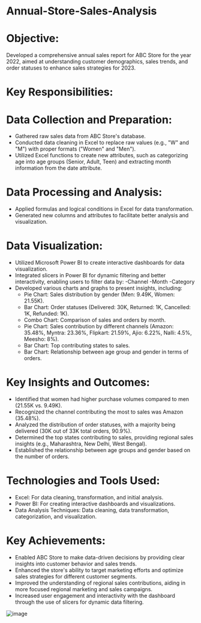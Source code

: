 # Annual-Store-Sales-Analysis
# Objective:
Developed a comprehensive annual sales report for ABC Store for the year 2022, aimed at understanding customer demographics, sales trends, and order statuses to enhance sales strategies for 2023.

# Key Responsibilities:
# Data Collection and Preparation:
* Gathered raw sales data from ABC Store's database.
* Conducted data cleaning in Excel to replace raw values (e.g., "W" and "M") with proper formats ("Women" and "Men").
* Utilized Excel functions to create new attributes, such as categorizing age into age groups (Senior, Adult, Teen) and extracting month information from the date attribute.

# Data Processing and Analysis:
* Applied formulas and logical conditions in Excel for data transformation.
* Generated new columns and attributes to facilitate better analysis and visualization.

# Data Visualization:
* Utilized Microsoft Power BI to create interactive dashboards for data visualization.
* Integrated slicers in Power BI for dynamic filtering and better interactivity, enabling users to filter data by:
-Channel
-Month
-Category
* Developed various charts and graphs to present insights, including:
  - Pie Chart: Sales distribution by gender (Men: 9.49K, Women: 21.55K).
  - Bar Chart: Order statuses (Delivered: 30K, Returned: 1K, Cancelled: 1K, Refunded: 1K).
  - Combo Chart: Comparison of sales and orders by month.
  - Pie Chart: Sales contribution by different channels (Amazon: 35.48%, Myntra: 23.36%, Flipkart: 21.59%, Ajio: 6.22%, Nalli: 4.5%, Meesho: 8%).
  - Bar Chart: Top contributing states to sales.
  - Bar Chart: Relationship between age group and gender in terms of orders.

# Key Insights and Outcomes:
* Identified that women had higher purchase volumes compared to men (21.55K vs. 9.49K).
* Recognized the channel contributing the most to sales was Amazon (35.48%).
* Analyzed the distribution of order statuses, with a majority being delivered (30K out of 33K total orders, 90.9%).
* Determined the top states contributing to sales, providing regional sales insights (e.g., Maharashtra, New Delhi, West Bengal).
* Established the relationship between age groups and gender based on the number of orders.

# Technologies and Tools Used:
* Excel: For data cleaning, transformation, and initial analysis.
* Power BI: For creating interactive dashboards and visualizations.
* Data Analysis Techniques: Data cleaning, data transformation, categorization, and visualization.

# Key Achievements:
* Enabled ABC Store to make data-driven decisions by providing clear insights into customer behavior and sales trends.
* Enhanced the store's ability to target marketing efforts and optimize sales strategies for different customer segments.
* Improved the understanding of regional sales contributions, aiding in more focused regional marketing and sales campaigns.
* Increased user engagement and interactivity with the dashboard through the use of slicers for dynamic data filtering.


![image](https://github.com/user-attachments/assets/1c5e03ac-a829-40cb-bea3-f85099f8e56e)
